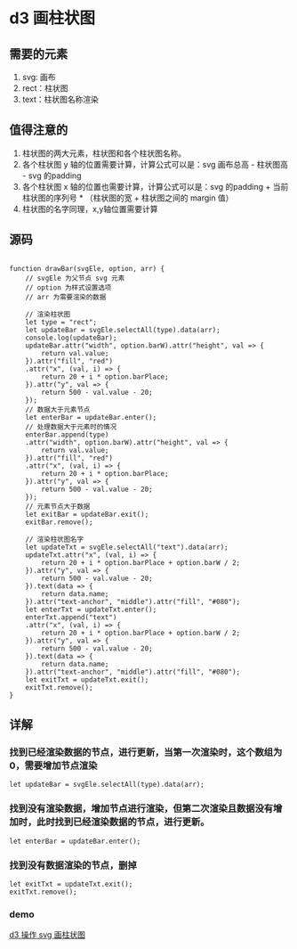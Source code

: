 # d3 画柱状图

## 需要的元素
1. svg: 画布
2. rect：柱状图
3. text：柱状图名称渲染

## 值得注意的
1. 柱状图的两大元素，柱状图和各个柱状图名称。
2. 各个柱状图 y 轴的位置需要计算，计算公式可以是：svg 画布总高 - 柱状图高 - svg 的padding
3. 各个柱状图 x 轴的位置也需要计算，计算公式可以是：svg 的padding + 当前柱状图的序列号 * （柱状图的宽 + 柱状图之间的 margin 值）
4. 柱状图的名字同理，x,y轴位置需要计算

## 源码
```

function drawBar(svgEle, option, arr) {
    // svgEle 为父节点 svg 元素
    // option 为样式设置选项
    // arr 为需要渲染的数据

    // 渲染柱状图
    let type = "rect";
    let updateBar = svgEle.selectAll(type).data(arr);
    console.log(updateBar);
    updateBar.attr("width", option.barW).attr("height", val => {
        return val.value;
    }).attr("fill", "red")
    .attr("x", (val, i) => {
        return 20 + i * option.barPlace;
    }).attr("y", val => {
        return 500 - val.value - 20;
    });
    // 数据大于元素节点
    let enterBar = updateBar.enter();
    // 处理数据大于元素时的情况
    enterBar.append(type)
    .attr("width", option.barW).attr("height", val => {
        return val.value;
    }).attr("fill", "red")
    .attr("x", (val, i) => {
        return 20 + i * option.barPlace;
    }).attr("y", val => {
        return 500 - val.value - 20;
    });
    // 元素节点大于数据
    let exitBar = updateBar.exit();
    exitBar.remove();

    // 渲染柱状图名字
    let updateTxt = svgEle.selectAll("text").data(arr);
    updateTxt.attr("x", (val, i) => {
        return 20 + i * option.barPlace + option.barW / 2;
    }).attr("y", val => {
        return 500 - val.value - 20;
    }).text(data => {
        return data.name;
    }).attr("text-anchor", "middle").attr("fill", "#080");
    let enterTxt = updateTxt.enter();
    enterTxt.append("text")
    .attr("x", (val, i) => {
        return 20 + i * option.barPlace + option.barW / 2;
    }).attr("y", val => {
        return 500 - val.value - 20;
    }).text(data => {
        return data.name;
    }).attr("text-anchor", "middle").attr("fill", "#080");
    let exitTxt = updateTxt.exit();
    exitTxt.remove();
}
```

## 详解

### 找到已经渲染数据的节点，进行更新，当第一次渲染时，这个数组为0，需要增加节点渲染

```
let updateBar = svgEle.selectAll(type).data(arr);
```

### 找到没有渲染数据，增加节点进行渲染，但第二次渲染且数据没有增加时，此时找到已经渲染数据的节点，进行更新。

```
let enterBar = updateBar.enter();
```

### 找到没有数据渲染的节点，删掉
```
let exitTxt = updateTxt.exit();
exitTxt.remove();
```

### demo
[d3 操作 svg 画柱状图](https://www.tomz.club/projects/2020-02/d304.html)